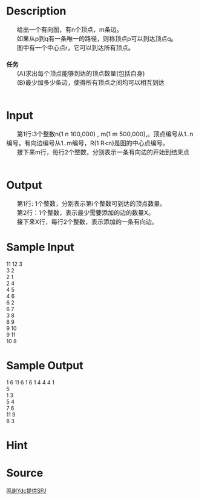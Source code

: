 
# Description

<div class="content"><div style="text-indent: 21pt"><span style="font-size: medium">给出一个有向图，有n个顶点，m条边。</span></div>
<div style="text-indent: 21pt"><span style="font-size: medium">如果从p到q有一条唯一的路径，则称顶点p可以到达顶点q。</span></div>
<div style="text-indent: 21pt"><span style="font-size: medium">图中有一个中心点r，它可以到达所有顶点。</span></div>
<div style="text-indent: 21pt"><span style="font-size: medium"> </span></div>
<div><span style="font-size: medium"><b>任务</b></span></div>
<div style="text-indent: 21pt"><span style="font-size: medium">(A)求出每个顶点能够到达的顶点数量(包括自身)</span></div>
<div style="text-indent: 21pt"><span style="font-size: medium">(B)最少加多少条边，使得所有顶点之间均可以相互到达</span></div>
<div style="text-indent: 21pt"><span style="font-size: medium"> </span></div></div>

# Input

<div class="content"><div style="text-indent: 21pt"><span style="font-size: medium">第1行:3个整数n(1 n 100,000) , m(1 m 500,000),。顶点编号从1..n编号，有向边编号从1..m编号，R(1 R&lt;n)是图的中心点编号。</span></div>
<div style="text-indent: 21pt"><span style="font-size: medium">接下来m行，每行2个整数，分别表示一条有向边的开始到结束点</span></div>
<div style="text-indent: 21pt"><span style="font-size: medium"> </span></div></div>

# Output

<div class="content"><div style="text-indent: 21pt"><span style="font-size: medium">第1行: 1个整数，分别表示第i个整数可到达的顶点数量。</span></div>
<div style="text-indent: 21pt"><span style="font-size: medium">第2行：1个整数，表示最少需要添加的边的数量X。</span></div>
<div style="text-indent: 21pt"><span style="font-size: medium">接下来X行，每行2个整数，表示添加的一条有向边。</span></div></div>

# Sample Input

<div class="content"><span class="sampledata">11 12 3 <br/>
3 2 <br/>
2 1 <br/>
2 4 <br/>
4 5 <br/>
4 6 <br/>
6 2 <br/>
6 7 <br/>
3 8 <br/>
8 9 <br/>
9 10 <br/>
9 11 <br/>
10 8<br/>
</span></div>

# Sample Output

<div class="content"><span class="sampledata">1 6 11 6 1 6 1 4 4 4 1<br/>
5 <br/>
1 3 <br/>
5 4 <br/>
7 6 <br/>
11 9 <br/>
8 3<br/>
</span></div>

# Hint

<div class="content"><p></p></div>

# Source

<div class="content"><p><a href="problemset.php?search=鸣谢Ydc提供SPJ">鸣谢Ydc提供SPJ</a></p></div>

